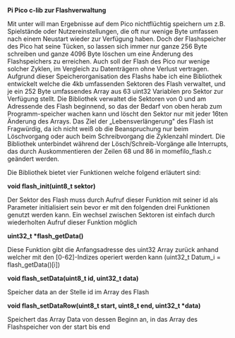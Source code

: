 **Pi Pico c-lib zur Flashverwaltung**

Mit unter will man Ergebnisse auf dem Pico nichtflüchtig speichern um
z.B. Spielstände oder Nutzereinstellungen, die oft nur wenige Byte
umfassen nach einem Neustart wieder zur Verfügung haben. Doch der
Flashspeicher des Pico hat seine Tücken, so lassen sich immer nur ganze
256 Byte schreiben und ganze 4096 Byte löschen um eine Änderung des
Flashspeichers zu erreichen. Auch soll der Flash des Pico nur wenige
solcher Zyklen, im Vergleich zu Datenträgern ohne Verlust vertragen.
Aufgrund dieser Speicherorganisation des Flashs habe ich eine Bibliothek
entwickelt welche die 4kb umfassenden Sektoren des Flash verwaltet, und
je ein 252 Byte umfassendes Array aus 63 uint32 Variablen pro Sektor zur
Verfügung stellt. Die Bibliothek verwaltet die Sektoren von 0 und am
Adressende des Flash beginnend, so das der Bedarf von oben herab zum
Programm-speicher wachen kann und löscht den Sektor nur mit jeder 16ten
Änderung des Arrays. Das Ziel der „Lebensverlängerung" des Flash ist
Fragwürdig, da ich nicht weiß ob die Beanspruchung nur beim Löschvorgang
oder auch beim Schreibvorgang die Zyklenzahl mindert. Die Bibliothek
unterbindet während der Lösch/Schreib-Vorgänge alle Interrupts, das
durch Auskommentieren der Zeilen 68 und 86 in momefilo_flash.c geändert
werden.

Die Bibliothek bietet vier Funktionen welche folgend erläutert sind:

**void flash_init(uint8_t sektor)**

Der Sektor des Flash muss durch Aufruf dieser Funktion mit seiner id als
Parameter initialisiert sein bevor er mit den folgenden drei Funktionen
genutzt werden kann. Ein wechsel zwischen Sektoren ist einfach durch
wiederholten Aufruf dieser Funktion möglich

**uint32_t \*flash_getData()**

Diese Funktion gibt die Anfangsadresse des uint32 Array zurück anhand
welcher mit den \[0-62\]-Indizes operiert werden kann (uint32_t Datum_i
= flash_getData()\[i\])

**void flash_setData(uint8_t id, uint32_t data)**

Speicher data an der Stelle id im Array des Flash

**void flash_setDataRow(uint8_t start, uint8_t end, uint32_t \*data)**

Speichert das Array Data von dessen Beginn an, in das Array des
Flashspeicher von der start bis end
